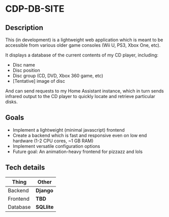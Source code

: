 # CDP-DB-SITE




## Description
This (in development) is a lightweight web application which is meant to be accessible from various older game consoles (Wii U, PS3, Xbox One, etc).

It displays a database of the current contents of my CD player, including:
* Disc name
* Disc position
* Disc group (CD, DVD, Xbox 360 game, etc)
* [Tentative] image of disc

And can send requests to my Home Assistant instance, which in turn sends infrared output to the CD player to quickly locate and retrieve particular disks.

## Goals

- Implement a lightweight (minimal javascript) frontend
- Create a backend which is fast and responsive even on low end hardware (1-2 CPU cores, ~1 GB RAM)
- Implement versatile configuration options
- Future goal: An animation-heavy frontend for pizzazz and lols


## Tech details

| Thing 	    | Other 	     |
|------------|-------------|
| Backend  	 | **Django**  |
| Frontend   | **TBD**   	 |
| Database   | **SQLlite** |